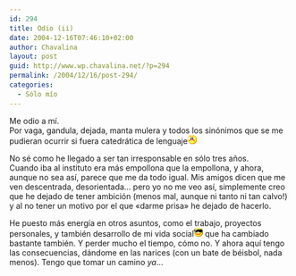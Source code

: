 ```yaml
---
id: 294
title: Odio (ii)
date: 2004-12-16T07:46:10+02:00
author: Chavalina
layout: post
guid: http://www.wp.chavalina.net/?p=294
permalink: /2004/12/16/post-294/
categories:
  - Sólo mío
---
```

Me odio a m&iacute;.  
Por vaga, gandula, dejada, manta mulera y todos los sinónimos que se me pudieran ocurrir si fuera catedrática de lenguaje![emo](/imagenes/emoticonos/enfadado.gif) 

No sé como he llegado a ser tan irresponsable en sólo tres a&ntilde;os.  
Cuando iba al instituto era más empollona que la empollona, y ahora, aunque no sea as&iacute;, parece que me da todo igual. Mis amigos dicen que me ven descentrada, desorientada… pero yo no me veo as&iacute;, simplemente creo que he dejado de tener ambición (menos mal, aunque ni tanto ni tan calvo!) y al no tener un motivo por el que «darme prisa» he dejado de hacerlo.

He puesto más energ&iacute;a en otros asuntos, como el trabajo, proyectos personales, y también desarrollo de mi vida social![gafas](/imagenes/emoticonos/gafas.gif) que ha cambiado bastante también. Y perder mucho el tiempo, cómo no. Y ahora aqu&iacute; tengo las consecuencias, dándome en las narices (con un bate de béisbol, nada menos). Tengo que tomar un camino _ya_…